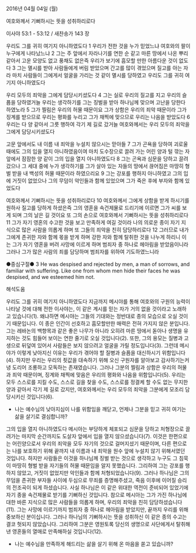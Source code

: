 2016년 04월 04일 (월)

여호와께서 기뻐하시는 뜻을 성취하리로다



이사야 53:1 - 53:12 / 새찬송가 143 장


우리도 그를 귀히 여기지 아니하였도다
1 우리가 전한 것을 누가 믿었느냐 여호와의 팔이 누구에게 나타났느냐 2 그는 주 앞에서 자라나기를 연한 순 같고 마른 땅에서 나온 뿌리 같아서 고운 모양도 없고 풍채도 없은즉 우리가 보기에 흠모할 만한 아름다운 것이 없도다 3 그는 멸시를 받아 사람들에게 버림 받았으며 간고를 많이 겪었으며 질고를 아는 자라 마치 사람들이 그에게서 얼굴을 가리는 것 같이 멸시를 당하였고 우리도 그를 귀히 여기지 아니하였도다

우리 모두의 죄악을 그에게 담당시키셨도다
4 그는 실로 우리의 질고를 지고 우리의 슬픔을 당하였거늘 우리는 생각하기를 그는 징벌을 받아 하나님께 맞으며 고난을 당한다 하였노라 5 그가 찔림은 우리의 허물 때문이요 그가 상함은 우리의 죄악 때문이라 그가 징계를 받으므로 우리는 평화를 누리고 그가 채찍에 맞으므로 우리는 나음을 받았도다 6 우리는 다 양 같아서 그릇 행하여 각기 제 길로 갔거늘 여호와께서는 우리 모두의 죄악을 그에게 담당시키셨도다

고문 앞에서도 내 이름 내 죄악을 누설치 않으시는 맏아들
7 그가 곤욕을 당하여 괴로울 때에도 그의 입을 열지 아니하였음이여 마치 도수장으로 끌려 가는 어린 양과 털 깎는 자 앞에서 잠잠한 양 같이 그의 입을 열지 아니하였도다 8 그는 곤욕과 심문을 당하고 끌려 갔으나 그 세대 중에 누가 생각하기를 그가 살아 있는 자들의 땅에서 끊어짐은 마땅히 형벌 받을 내 백성의 허물 때문이라 하였으리요 9 그는 강포를 행하지 아니하였고 그의 입에 거짓이 없었으나 그의 무덤이 악인들과 함께 있었으며 그가 죽은 후에 부자와 함께 있었도다

여호와께서 기뻐하시는 뜻을 성취하리로다
10 여호와께서 그에게 상함을 받게 하시기를 원하사 질고를 당하게 하셨은즉 그의 영혼을 속건제물로 드리기에 이르면 그가 씨를 보게 되며 그의 날은 길 것이요 또 그의 손으로 여호와께서 기뻐하시는 뜻을 성취하리로다 11 그가 자기 영혼의 수고한 것을 보고 만족하게 여길 것이라 나의 의로운 종이 자기 지식으로 많은 사람을 의롭게 하며 또 그들의 죄악을 친히 담당하리로다 12 그러므로 내가 그에게 존귀한 자와 함께 몫을 받게 하며 강한 자와 함께 탈취한 것을 나누게 하리니 이는 그가 자기 영혼을 버려 사망에 이르게 하며 범죄자 중 하나로 헤아림을 받았음이니라 그러나 그가 많은 사람의 죄를 담당하며 범죄자를 위하여 기도하였느니라

●중심구절● 3 He was despised and rejected by men, a man of sorrows, and familiar with suffering. Like one from whom men hide their faces he was despised, and we esteemed him not.

해석도움





우리도 그를 귀히 여기지 아니하였도다 
지금까지 메시야를 통해 여호와의 구원의 능력이 나타날 것에 대해 전한 이사야는, 이 같은 계시를 믿는 자가 거의 없을 것이라고 노래하고 있습니다(1). 왜냐하면 메시야는 그들의 기대와는 정반대로 종의 모습으로 오실 것이기 때문입니다. 이 종은 인간이 선호하고 흠모할만한 매력은 전혀 가지지 않은 분입니다. 그는 레바논의 백향목과 같은 좋은 나무가 아니라 오히려 마른 땅에서 돋아나 생명을 유지하는 것도 힘들어 보이는 연한 줄기로 오실 것입니다(2). 또한, 그의 용모는 질병과 고생으로 뒤덮여 있어서 사람들은 보지 않으려고 얼굴을 가릴 정도입니다(3). 그런데 메시야가 이렇게 낮아지신 이유는 우리가 겪어야 할 질병과 슬픔을 대신하시기 위함입니다(4). 하지만 우리는 우리의 죗값을 대속하기 위해 오신 구원자를 알아보고 감사하기는커녕 도리어 조롱하고 모독하는 존재였습니다. 그러나 그분의 찔림과 상함은 우리의 허물과 죄악 때문이며, 징계와 채찍에 맞음은 우리의 평화와 나음을 위함입니다(5). 우리는 모두 스스로를 지킬 수도, 스스로 길을 찾을 수도, 스스로를 정결케 할 수도 없는 무지한 양과 같아서 각기 제 길로 갔지만, 여호와께서는 우리 모두의 죄악을 그분에게 모조리 담당시키신 것입니다(6).
- 나는 예수님의 낮아지심이 나를 위함임을 깨닫고, 언제나 그분을 믿고 귀히 여기는 삶을 살기로 결심합니까?

그의 입을 열지 아니하였도다
메시아는 부당하게 체포되고 심문을 당하고 처형장으로 끌려가는 마지막 순간까지도 도살자 앞에서 입을 열지 않으셨습니다(7). 이것은 한편으로는 어린양으로서 우리의 죄악을 모두 자기의 것으로 걸머지셨기 때문이며, 다른 편으로는 나를 보호하기 위해 끝까지 내 이름과 내 죄악을 원수 앞에 누설치 않기 위해서였던 것입니다. 하지만 사람들은 이것을 하나님께 징벌 받는 것으로 생각하고 누구도 그 침묵이 마땅히 형벌 받을 자기들의 허물 때문임을 알지 못했습니다. 그리하여 그는 강포를 행하지 않았고, 거짓이 없었지만 악인들과 함께 처형되었습니다(9). 그러나 하나님은 그의 무덤을 존귀한 부자들 사이에 두심으로 무죄를 증명해주셨고, 죽음 이후에 이어질 승리의 전조곡이 되게 하셨습니다. 사실 하나님은 이 같은 위대한 역전이 준비되어 있었기에 자기 종을 속건제물로 받기를 기뻐하신 것입니다. 참으로 메시아는 그가 가진 하나님에 대한 바른 지식으로 많은 사람들을 의롭게 하며, 우리의 죄악을 친히 담당하셨습니다(11). 그는 사망에 이르기까지 범죄자 중 하나로 헤아림을 받았지만, 끝까지 우리를 위해 중보하신 분이십니다. 그러나 하나님의 기뻐하시는 뜻을 성취하신 이 같은 종의 수고는 결코 헛되지 않았습니다. 그리하여 그분은 영원토록 당신의 생명으로 사단에게서 탈취해 낸 영혼들의 열매로 만족해하실 것입니다(12).  
- 나는 예수님을 만족하게 해드리는 삶을 살기 위해 온 마음을 쏟고 있습니까?